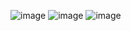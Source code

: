 ![image](https://github.com/Mejabin/Sms-Portal/assets/71664008/936602a4-5edc-4396-b67c-2cc48d3d2633)
![image](https://github.com/Mejabin/Sms-Portal/assets/71664008/3d75d74b-9e90-4849-8bad-9ce7a85dbd3f)
![image](https://github.com/Mejabin/Sms-Portal/assets/71664008/c925e690-0385-430b-9a94-0c4ae61f68aa)
